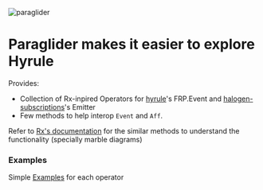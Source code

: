 ![paraglider](https://static.wikia.nocookie.net/zelda_gamepedia_en/images/9/98/BotW_Paraglider_Render.png/revision/latest?cb=20210621071237&format=original)

# Paraglider makes it easier to explore Hyrule

Provides:
* Collection of Rx-inpired Operators for [hyrule](https://github.com/mikesol/purescript-hyrule)'s FRP.Event and [halogen-subscriptions](https://github.com/purescript-halogen/purescript-halogen-subscriptions)'s Emitter
* Few methods to help interop `Event` and `Aff`.

Refer to [Rx's documentation](https://reactivex.io/documentation/operators.html) for the similar methods to understand the functionality (specially marble diagrams)

### Examples
Simple [Examples](https://github.com/xvaldetaro/purescript-hyrule-paraglider/blob/main/test/Main.purs) for each operator

